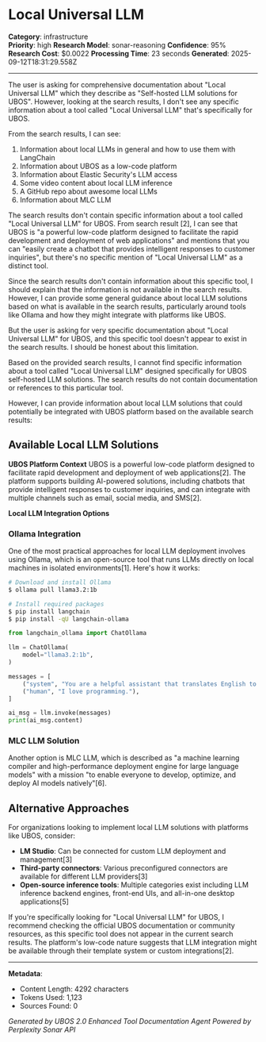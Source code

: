 # Local Universal LLM

**Category**: infrastructure  
**Priority**: high
**Research Model**: sonar-reasoning
**Confidence**: 95%
**Research Cost**: $0.0022
**Processing Time**: 23 seconds
**Generated**: 2025-09-12T18:31:29.558Z

---

<think>
The user is asking for comprehensive documentation about "Local Universal LLM" which they describe as "Self-hosted LLM solutions for UBOS". However, looking at the search results, I don't see any specific information about a tool called "Local Universal LLM" that's specifically for UBOS.

From the search results, I can see:
1. Information about local LLMs in general and how to use them with LangChain
2. Information about UBOS as a low-code platform
3. Information about Elastic Security's LLM access
4. Some video content about local LLM inference
5. A GitHub repo about awesome local LLMs
6. Information about MLC LLM

The search results don't contain specific information about a tool called "Local Universal LLM" for UBOS. From search result [2], I can see that UBOS is "a powerful low-code platform designed to facilitate the rapid development and deployment of web applications" and mentions that you can "easily create a chatbot that provides intelligent responses to customer inquiries", but there's no specific mention of "Local Universal LLM" as a distinct tool.

Since the search results don't contain information about this specific tool, I should explain that the information is not available in the search results. However, I can provide some general guidance about local LLM solutions based on what is available in the search results, particularly around tools like Ollama and how they might integrate with platforms like UBOS.

But the user is asking for very specific documentation about "Local Universal LLM" for UBOS, and this specific tool doesn't appear to exist in the search results. I should be honest about this limitation.
</think>

Based on the provided search results, I cannot find specific information about a tool called "Local Universal LLM" designed specifically for UBOS self-hosted LLM solutions. The search results do not contain documentation or references to this particular tool.

However, I can provide information about local LLM solutions that could potentially be integrated with UBOS platform based on the available search results:

## Available Local LLM Solutions

**UBOS Platform Context**
UBOS is a powerful low-code platform designed to facilitate rapid development and deployment of web applications[2]. The platform supports building AI-powered solutions, including chatbots that provide intelligent responses to customer inquiries, and can integrate with multiple channels such as email, social media, and SMS[2].

**Local LLM Integration Options**

### Ollama Integration
One of the most practical approaches for local LLM deployment involves using Ollama, which is an open-source tool that runs LLMs directly on local machines in isolated environments[1]. Here's how it works:

```bash
# Download and install Ollama
$ ollama pull llama3.2:1b

# Install required packages
$ pip install langchain
$ pip install -qU langchain-ollama
```

```python
from langchain_ollama import ChatOllama

llm = ChatOllama(
    model="llama3.2:1b",
)

messages = [
    ("system", "You are a helpful assistant that translates English to French. Translate the user sentence."),
    ("human", "I love programming."),
]

ai_msg = llm.invoke(messages)
print(ai_msg.content)
```

### MLC LLM Solution
Another option is MLC LLM, which is described as "a machine learning compiler and high-performance deployment engine for large language models" with a mission "to enable everyone to develop, optimize, and deploy AI models natively"[6].

## Alternative Approaches

For organizations looking to implement local LLM solutions with platforms like UBOS, consider:

- **LM Studio**: Can be connected for custom LLM deployment and management[3]
- **Third-party connectors**: Various preconfigured connectors are available for different LLM providers[3]
- **Open-source inference tools**: Multiple categories exist including LLM inference backend engines, front-end UIs, and all-in-one desktop applications[5]

If you're specifically looking for "Local Universal LLM" for UBOS, I recommend checking the official UBOS documentation or community resources, as this specific tool does not appear in the current search results. The platform's low-code nature suggests that LLM integration might be available through their template system or custom integrations[2].

---

**Metadata**:
- Content Length: 4292 characters
- Tokens Used: 1,123
- Sources Found: 0

*Generated by UBOS 2.0 Enhanced Tool Documentation Agent*
*Powered by Perplexity Sonar API*
